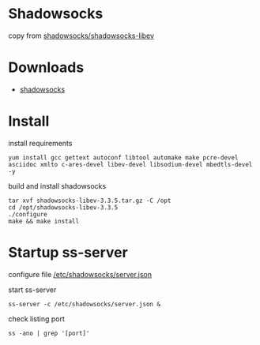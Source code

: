 # Shadowsocks
copy from [shadowsocks/shadowsocks-libev](https://github.com/shadowsocks/shadowsocks-libev)

# Downloads
- [shadowsocks](https://github.com/heal2017/shadowsocks/releases/download/latest/shadowsocks-libev-3.3.5.tar.gz)

# Install

install requirements
```shell
yum install gcc gettext autoconf libtool automake make pcre-devel asciidoc xmlto c-ares-devel libev-devel libsodium-devel mbedtls-devel -y
```

build and install shadowsocks
```shell
tar xvf shadowsocks-libev-3.3.5.tar.gz -C /opt
cd /opt/shadowsocks-libev-3.3.5
./configure
make && make install
```

# Startup ss-server

configure file [/etc/shadowsocks/server.json](https://github.com/heal2017/shadowsocks/blob/main/config/server.json)

start ss-server
```shell
ss-server -c /etc/shadowsocks/server.json &
```

check listing port
```
ss -ano | grep '[port]'
```

